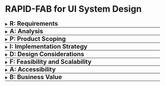 # RAPID-FAB for UI System Design

<details>
<summary style="border-bottom: #1f2328 1px solid;"><strong style="font-size: 1.4em;">R: Requirements</strong></summary>

- **Functional**:
  - Define UI components required.
  - Specify interactions and behaviors.
  - Identify target devices/browsers.
  
- **Non-Functional Requirements**

  - **Responsiveness**: Ensuring the UI is responsive across different devices and screen sizes.
    
  - **Accessibility**: Adhering to accessibility standards to make the system usable for everyone.
  
  - **Performance**: Optimizing load times, resource usage, and overall system efficiency.
  
  - **Durability**: Ensuring the system can handle expected loads and usage patterns without degradation.
  
  - **Aesthetics**: Maintaining a consistent and visually appealing design.
  
  - **Security**: Implementing measures to protect the system and user data from threats, including encryption, authentication, and authorization mechanisms. Refer to the [Security Standards for System Design](https://github.com/somewhere/UI-System-Design/blob/main/Security%20Standards%20for%20System%20Design.md) for more details.

</details>

<details>
<summary style="border-bottom: #1f2328 1px solid;"><strong style="font-size: 1.4em;">A: Analysis</strong></summary>

- Compare different UI frameworks/libraries.
- Evaluate component reusability.
- Analyze potential trade-offs (e.g., between performance and ease of use).
</details>

<details>
<summary style="border-bottom: #1f2328 1px solid;"><strong style="font-size: 1.4em;">P: Product Scoping</strong></summary>

- Define the scope of UI components (what’s included/excluded).
- Outline interaction patterns (e.g., modal dialogs, forms).
- Specify design system elements (e.g., typography, color schemes).
</details>

<details>
<summary style="border-bottom: #1f2328 1px solid;"><strong style="font-size: 1.4em;">I: Implementation Strategy</strong></summary>

- Define the component architecture (e.g., atomic design).
- Plan state management (e.g., Redux, Context API).
- Detail integration points with back-end services or APIs.
</details>

<details>
<summary style="border-bottom: #1f2328 1px solid;"><strong style="font-size: 1.4em;">D: Design Considerations</strong></summary>

- **Performance**:
  - Optimize rendering paths (e.g., virtual DOM, avoiding re-renders).
  - Implement lazy loading and code splitting.
  - Use memoization to avoid unnecessary calculations.
  - Apply efficient animation techniques (e.g., CSS transitions, GPU acceleration).

- **Accessibility**:
  - Use semantic HTML.
  - Ensure keyboard navigation.
  - Apply ARIA roles appropriately.
  - Validate color contrast and text readability.
</details>

<details>
<summary style="border-bottom: #1f2328 1px solid;"><strong style="font-size: 1.4em;">F: Feasibility and Scalability</strong></summary>

- Ensure UI components can scale with increasing data and user interactions.
- Consider future extensibility of the design system.
- Plan for internationalization/localization if needed.
</details>

<details>
<summary style="border-bottom: #1f2328 1px solid;"><strong style="font-size: 1.4em;">A: Accessibility</strong></summary>

- Reinforce the use of ARIA standards.
- Ensure screen reader compatibility.
- Address any accessibility issues during the design and development phases.
- Regularly audit the UI for accessibility improvements.
</details>

<details>
<summary style="border-bottom: #1f2328 1px solid;"><strong style="font-size: 1.4em;">B: Business Value</strong></summary>

- Connect the UI design decisions to business goals (e.g., user engagement, conversion rates).
- Evaluate the ROI of implementing certain UI features.
- Consider how UI design can impact brand perception.
</details>
